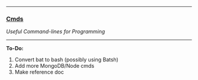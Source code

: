 --------------------------------------------------

### [Cmds](https://github.com/Sondro/Cmds)  
_Useful Command-lines for Programming_

--------------------------------------------------

**To-Do:**
1. Convert bat to bash (possibly using Batsh)
2. Add more MongoDB/Node cmds
3. Make reference doc
